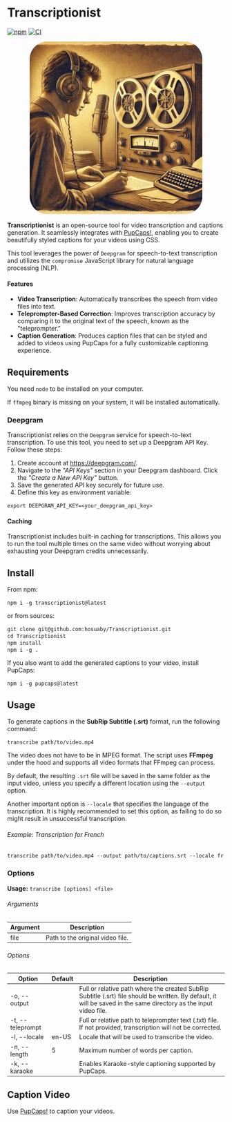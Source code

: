 # Transcriptionist

[![npm](https://img.shields.io/npm/v/transcriptionist.svg)](http://npm.im/transcriptionist) 
[![CI](https://github.com/hosuaby/Transcriptionist/actions/workflows/ci.yml/badge.svg?branch=master)](https://github.com/hosuaby/Transcriptionist/actions/workflows/ci.yml)

<p align="center">
    <img src="./docs/transcriptionist.webp"/>
</p>

**Transcriptionist** is an open-source tool for video transcription and captions generation. 
It seamlessly integrates with [PupCaps!](https://github.com/hosuaby/PupCaps), enabling you to create beautifully styled 
captions for your videos using CSS.

This tool leverages the power of `Deepgram` for speech-to-text transcription and utilizes the `compromise` JavaScript library 
for natural language processing (NLP).

#### Features

- **Video Transcription**: Automatically transcribes the speech from video files into text.
- **Teleprompter-Based Correction**: Improves transcription accuracy by comparing it to the original text of the speech, known as the "teleprompter."
- **Caption Generation**: Produces caption files that can be styled and added to videos using PupCaps for a fully customizable captioning experience.

## Requirements

You need `node` to be installed on your computer.

If `ffmpeg` binary is missing on your system, it will be installed automatically.

### Deepgram

Transcriptionist relies on the `Deepgram` service for speech-to-text transcription. 
To use this tool, you need to set up a Deepgram API Key. Follow these steps:

1. Create account at https://deepgram.com/.
2. Navigate to the *"API Keys"* section in your Deepgram dashboard. Click the *"Create a New API Key"* button.
3. Save the generated API key securely for future use.
4. Define this key as environment variable:

```shell
export DEEPGRAM_API_KEY=<your_deepgram_api_key>
```

#### Caching

Transcriptionist includes built-in caching for transcriptions. This allows you to run the tool multiple times on the same 
video without worrying about exhausting your Deepgram credits unnecessarily.

## Install

From npm:

```shell
npm i -g transcriptionist@latest
```

or from sources:

```shell
git clone git@github.com:hosuaby/Transcriptionist.git
cd Transcriptionist
npm install
npm i -g .
```

If you also want to add the generated captions to your video, install PupCaps:

```shell
npm i -g pupcaps@latest
```

## Usage

To generate captions in the **SubRip Subtitle (.srt)** format, run the following command:

```shell
transcribe path/to/video.mp4
```

The video does not have to be in MPEG format. The script uses **FFmpeg** under the hood and supports all video formats 
that FFmpeg can process.

By default, the resulting `.srt` file will be saved in the same folder as the input video, unless you specify 
a different location using the `--output` option.

Another important option is `--locale` that specifies the language of the transcription. It is highly recommended to set 
this option, as failing to do so might result in unsuccessful transcription.

###### Example: Transcription for French

```shell
transcribe path/to/video.mp4 --output path/to/captions.srt --locale fr
```

### Options

**Usage:** `transcribe [options] <file>`

###### Arguments

| Argument | Description                      |
|----------|----------------------------------|
| file     | Path to the original video file. |

###### Options

| Option           | Default | Description                                                                                                                                                        |
|------------------|---------|--------------------------------------------------------------------------------------------------------------------------------------------------------------------|
| -o, --output     |         | Full or relative path where the created SubRip Subtitle (.srt) file should be written. By default, it will be saved in the same directory as the input video file. |
| -t, --teleprompt |         | Full or relative path to teleprompter text (.txt) file. If not provided, transcription will not be corrected.                                                      |
| -l, --locale     | en-US   | Locale that will be used to transcribe the video.                                                                                                                  |
| -n, --length     | 5       | Maximum number of words per caption.                                                                                                                               |
| -k, --karaoke    |         | Enables Karaoke-style captioning supported by PupCaps.                                                                                                             |

## Caption Video

Use [PupCaps!](https://github.com/hosuaby/PupCaps) to caption your videos.
